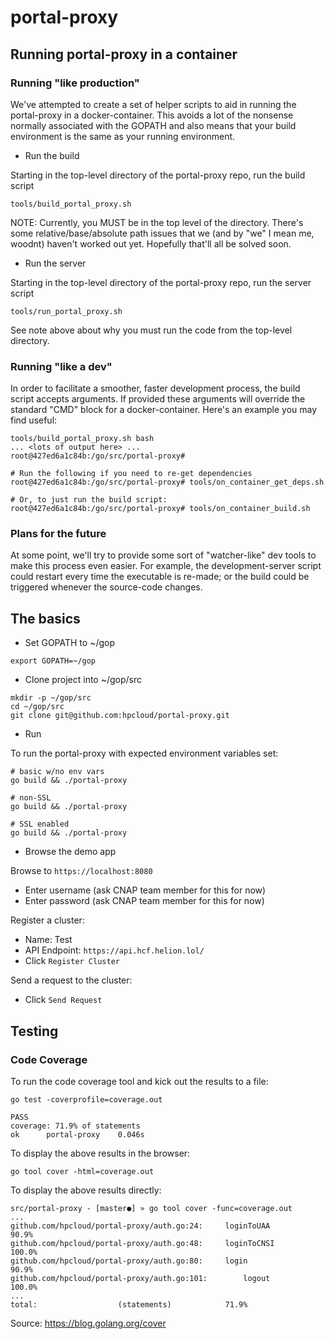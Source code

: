 # portal-proxy

## Running portal-proxy in a container

### Running "like production"

We've attempted to create a set of helper scripts to aid in running the portal-proxy in a docker-container.  This avoids a lot of the nonsense normally associated with the GOPATH and also means that your build environment is the same as your running environment.

- Run the build

Starting in the top-level directory of the portal-proxy repo, run the build script
```
tools/build_portal_proxy.sh
```
NOTE: Currently, you MUST be in the top level of the directory.  There's some relative/base/absolute path issues that we (and by "we" I mean me, woodnt) haven't worked out yet.  Hopefully that'll all be solved soon.

- Run the server

Starting in the top-level directory of the portal-proxy repo, run the server script
```
tools/run_portal_proxy.sh
```
See note above about why you must run the code from the top-level directory.

### Running "like a dev"

In order to facilitate a smoother, faster development process, the build script accepts arguments.  If provided these arguments will override the standard "CMD" block for a docker-container.  Here's an example you may find useful:
```
tools/build_portal_proxy.sh bash
... <lots of output here> ...
root@427ed6a1c84b:/go/src/portal-proxy#

# Run the following if you need to re-get dependencies
root@427ed6a1c84b:/go/src/portal-proxy# tools/on_container_get_deps.sh

# Or, to just run the build script:
root@427ed6a1c84b:/go/src/portal-proxy# tools/on_container_build.sh
```

### Plans for the future
At some point, we'll try to provide some sort of "watcher-like" dev tools to make this process even easier.
For example, the development-server script could restart every time the executable is re-made; or the build could be triggered whenever the source-code changes.


## The basics

- Set GOPATH to ~/gop
```
export GOPATH=~/gop
```

- Clone project into ~/gop/src
```
mkdir -p ~/gop/src
cd ~/gop/src
git clone git@github.com:hpcloud/portal-proxy.git
```

- Run

To run the portal-proxy with expected environment variables set:
```
# basic w/no env vars
go build && ./portal-proxy

# non-SSL
go build && ./portal-proxy

# SSL enabled
go build && ./portal-proxy
```

- Browse the demo app

Browse to `https://localhost:8080`
- Enter username (ask CNAP team member for this for now)
- Enter password (ask CNAP team member for this for now)

Register a cluster:
- Name: Test
- API Endpoint: `https://api.hcf.helion.lol/`
- Click `Register Cluster`

Send a request to the cluster:
- Click `Send Request`


## Testing
### Code Coverage

To run the code coverage tool and kick out the results to a file:
```
go test -coverprofile=coverage.out

PASS
coverage: 71.9% of statements
ok  	portal-proxy	0.046s
```

To display the above results in the browser:
```
go tool cover -html=coverage.out
```

To display the above results directly:
```
src/portal-proxy - [master●] » go tool cover -func=coverage.out
...
github.com/hpcloud/portal-proxy/auth.go:24:		loginToUAA			90.9%
github.com/hpcloud/portal-proxy/auth.go:48:		loginToCNSI			100.0%
github.com/hpcloud/portal-proxy/auth.go:80:		login				90.9%
github.com/hpcloud/portal-proxy/auth.go:101:		logout				100.0%
...
total:					(statements)			71.9%
```

Source: https://blog.golang.org/cover
